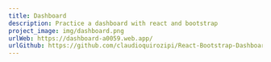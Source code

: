```yaml
---
title: Dashboard
description: Practice a dashboard with react and bootstrap
project_image: img/dashboard.png
urlWeb: https://dashboard-a0059.web.app/
urlGithub: https://github.com/claudioquirozipi/React-Bootstrap-Dashboard
---
```

